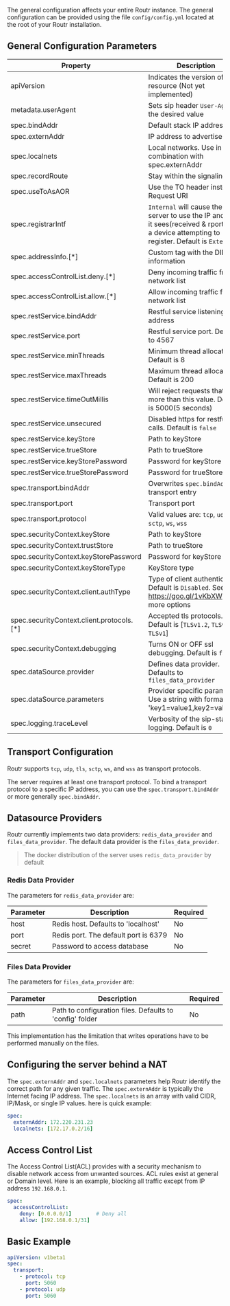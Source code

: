 The general configuration affects your entire Routr instance. The general configuration
can be provided using the file `config/config.yml` located at the root of your Routr installation.

## General Configuration Parameters

| Property | Description | Required |
| --- | --- | --- |
| apiVersion | Indicates the version of the resource (Not yet implemented) | yes |
| metadata.userAgent| Sets sip header `User-Agent` to the desired value | No |
| spec.bindAddr | Default stack IP address  | No |
| spec.externAddr | IP address to advertise | No |
| spec.localnets | Local networks. Use in combination with spec.externAddr | No |
| spec.recordRoute | Stay within the signaling path | No |
| spec.useToAsAOR | Use the TO header instead of Request URI | No |
| spec.registrarIntf | `Internal` will cause the server to use the IP and port it sees(received & rport) from a device attempting to register. Default is `External` | No |
| spec.addressInfo.[*] | Custom tag with the DID information | No |
| spec.accessControlList.deny.[*] | Deny incoming traffic from network list | No |
| spec.accessControlList.allow.[*] | Allow incoming traffic from network list | No |
| spec.restService.bindAddr | Restful service listening address | No |
| spec.restService.port | Restful service port. Defaults to 4567 | No |
| spec.restService.minThreads | Minimum thread allocation. Default is 8 | No |
| spec.restService.maxThreads | Maximum thread allocation. Default is 200 | No |
| spec.restService.timeOutMillis | Will reject requests that last more than this value. Default is 5000(5 seconds) | No |
| spec.restService.unsecured | Disabled https for restful calls. Default is `false` | No |
| spec.restService.keyStore | Path to keyStore | No |
| spec.restService.trueStore | Path to trueStore | No |
| spec.restService.keyStorePassword | Password for keyStore | No |
| spec.restService.trueStorePassword | Password for trueStore | No |
| spec.transport.bindAddr | Overwrites `spec.bindAddr` for transport entry | No |
| spec.transport.port | Transport port | Yes |
| spec.transport.protocol | Valid values are: `tcp`, `udp`, `tls`, `sctp`, `ws`, `wss` | Yes |
| spec.securityContext.keyStore | Path to keyStore  | Yes |
| spec.securityContext.trustStore | Path to trueStore  | Yes |
| spec.securityContext.keyStorePassword | Password for keyStore  | Yes |
| spec.securityContext.keyStoreType | KeyStore type  | Yes |
| spec.securityContext.client.authType | Type of client authentication. Default is `Disabled`. See https://goo.gl/1vKbXW for more options | No |
| spec.securityContext.client.protocols.[*] | Accepted tls protocols. Default is [`TLSv1.2`, `TLSv1.1`, `TLSv1`] | No |
| spec.securityContext.debugging | Turns ON or OFF ssl debugging. Default is `false` | No |
| spec.dataSource.provider | Defines data provider. Defaults to `files_data_provider` | No |
| spec.dataSource.parameters | Provider specific parameters. Use a string with format 'key1=value1,key2=value2...'| No |
| spec.logging.traceLevel | Verbosity of the sip-stack logging. Default is `0` | No |

## Transport Configuration

Routr supports `tcp`, `udp`, `tls`, `sctp`, `ws`, and `wss` as transport protocols.

The server requires at least one transport protocol.
To bind a transport protocol to a specific IP address, you can use the `spec.transport.bindAddr` or more generally `spec.bindAddr`.

## Datasource Providers

Routr currently implements two data providers: `redis_data_provider` and `files_data_provider`. The default data provider is the `files_data_provider`.

> The docker distribution of the server uses `redis_data_provider` by default

### Redis Data Provider

The parameters for `redis_data_provider` are:

| Parameter | Description | Required |
| --- | --- | --- |
| host | Redis host. Defaults to 'localhost' | No |
| port | Redis port. The default port is 6379 | No |
| secret | Password to access database | No |

### Files Data Provider

The parameters for `files_data_provider` are:

| Parameter | Description | Required |
| --- | --- | --- |
| path | Path to configuration files. Defaults to 'config' folder | No |

This implementation has the limitation that writes operations have to be performed manually on the files.

## Configuring the server behind a NAT

The `spec.externAddr` and `spec.localnets` parameters help Routr identify the
correct path for any given traffic. The `spec.externAddr` is typically the Internet
facing IP address. The `spec.localnets` is an array with valid CIDR, IP/Mask, or single IP values.
here is quick example:

```yaml
spec:
  externAddr: 172.220.231.23
  localnets: [172.17.0.2/16]
```

## Access Control List

The Access Control List(ACL) provides with a security mechanism to disable network
access from unwanted sources. ACL rules exist at general or Domain level. Here is an example,
blocking all traffic except from IP address `192.168.0.1`.

```yaml
spec:
  accessControlList:
    deny: [0.0.0.0/1]        # Deny all
    allow: [192.168.0.1/31]
```

## Basic Example

```yaml
apiVersion: v1beta1
spec:
  transport:
    - protocol: tcp
      port: 5060
    - protocol: udp
      port: 5060
```
